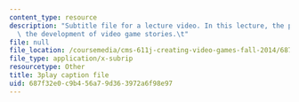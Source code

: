 ```yaml
---
content_type: resource
description: "Subtitle file for a lecture video. In this lecture, the professors discuss\
  \ the development of video game stories.\t"
file: null
file_location: /coursemedia/cms-611j-creating-video-games-fall-2014/687f32e0c9b456a79d363972a6f98e97_SSnV-2uWG9w.vtt
file_type: application/x-subrip
resourcetype: Other
title: 3play caption file
uid: 687f32e0-c9b4-56a7-9d36-3972a6f98e97
---
```

